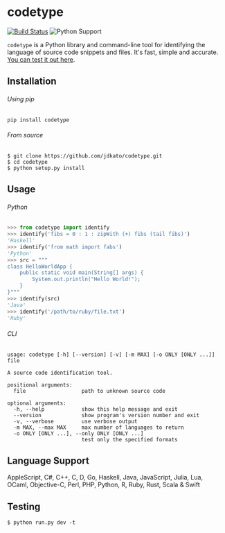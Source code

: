 # codetype

[![Build Status](https://travis-ci.org/jdkato/codetype.svg?branch=master)](https://travis-ci.org/jdkato/codetype)
 ![Python Support](https://img.shields.io/badge/python-2.7,3.4,3.5-blue.svg)

`codetype` is a Python library and command-line tool for identifying the language of source code snippets and files. It's fast, simple and accurate. [You can test it out here](http://jdkato.github.io/codetype/).

## Installation

###### Using pip

```
pip install codetype
```

###### From source

```
$ git clone https://github.com/jdkato/codetype.git
$ cd codetype
$ python setup.py install
```

## Usage

###### Python

```python
>>> from codetype import identify
>>> identify('fibs = 0 : 1 : zipWith (+) fibs (tail fibs)')
'Haskell'
>>> identify('from math import fabs')
'Python'
>>> src = """
class HelloWorldApp {
    public static void main(String[] args) {
        System.out.println("Hello World!");
    }
}"""
>>> identify(src)
'Java'
>>> identify('/path/to/ruby/file.txt')
'Ruby'
```

###### CLI

```
usage: codetype [-h] [--version] [-v] [-m MAX] [-o ONLY [ONLY ...]] file

A source code identification tool.

positional arguments:
  file                  path to unknown source code

optional arguments:
  -h, --help            show this help message and exit
  --version             show program's version number and exit
  -v, --verbose         use verbose output
  -m MAX, --max MAX     max number of languages to return
  -o ONLY [ONLY ...], --only ONLY [ONLY ...]
                        test only the specified formats
```

## Language Support

AppleScript, C#, C++, C, D, Go, Haskell, Java, JavaScript, Julia, Lua, OCaml, Objective-C, Perl, 
PHP, Python, R, Ruby, Rust, Scala & Swift

## Testing

```
$ python run.py dev -t
```
